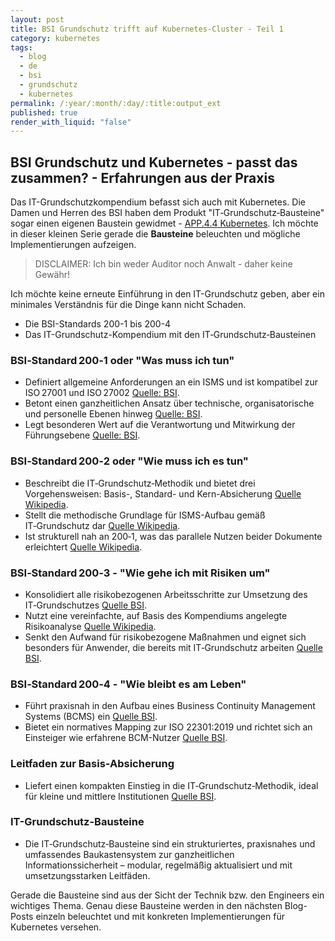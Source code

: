 ```yaml
---
layout: post
title: BSI Grundschutz trifft auf Kubernetes-Cluster - Teil 1
category: kubernetes
tags:
  - blog
  - de
  - bsi
  - grundschutz
  - kubernetes
permalink: /:year/:month/:day/:title:output_ext
published: true
render_with_liquid: "false"
---
```


## BSI Grundschutz und Kubernetes - passt das zusammen? - Erfahrungen aus der Praxis

Das IT-Grundschutzkompendium befasst sich auch mit Kubernetes. Die Damen und Herren des BSI haben dem Produkt "IT‑Grundschutz‑Bausteine" sogar einen eigenen Baustein gewidmet - [APP.4.4 Kubernetes](https://www.bsi.bund.de/SharedDocs/Downloads/DE/BSI/Grundschutz/IT-GS-Kompendium_Einzel_PDFs_2022/06_APP_Anwendungen/APP_4_4_Kubernetes_Edition_2022.pdf?__blob=publicationFile&v=3). Ich möchte in dieser kleinen Serie gerade die __Bausteine__ beleuchten und mögliche Implementierungen aufzeigen.

>DISCLAIMER: Ich bin weder Auditor noch Anwalt - daher keine Gewähr!

Ich möchte keine erneute Einführung in den IT-Grundschutz geben, aber ein minimales Verständnis für die Dinge kann nicht Schaden.
- Die BSI-Standards 200-1 bis 200-4
- Das IT-Grundschutz-Kompendium mit den IT‑Grundschutz‑Bausteinen

### BSI‑Standard 200‑1 oder "Was muss ich tun"

- Definiert allgemeine Anforderungen an ein ISMS und ist kompatibel zur ISO 27001 und ISO 27002 [Quelle: BSI](https://www.bsi.bund.de/DE/Themen/Unternehmen-und-Organisationen/Standards-und-Zertifizierung/IT-Grundschutz/BSI-Standards/bsi-standards_node.html?utm_source=chatgpt.com).
- Betont einen ganzheitlichen Ansatz über technische, organisatorische und personelle Ebenen hinweg [Quelle: BSI](https://www.bsi.bund.de/SharedDocs/Downloads/DE/BSI/Grundschutz/BSI_Standards/standard_200_1.pdf?__blob=publicationFile&v=2&utm_source=chatgpt.com).
- Legt besonderen Wert auf die Verantwortung und Mitwirkung der Führungsebene [Quelle: BSI](https://www.bsi.bund.de/SharedDocs/Downloads/DE/BSI/Grundschutz/BSI_Standards/standard_200_1.pdf?__blob=publicationFile&v=2&utm_source=chatgpt.com).

### BSI‑Standard 200‑2 oder "Wie muss ich es tun"

- Beschreibt die IT‑Grundschutz‑Methodik und bietet drei Vorgehensweisen: Basis-, Standard- und Kern-Absicherung [Quelle Wikipedia](https://de.wikipedia.org/wiki/IT-Grundschutz?utm_source=chatgpt.com).
- Stellt die methodische Grundlage für ISMS-Aufbau gemäß IT‑Grundschutz dar [Quelle Wikipedia](https://www.bsi.bund.de/DE/Themen/Unternehmen-und-Organisationen/Standards-und-Zertifizierung/IT-Grundschutz/BSI-Standards/bsi-standards_node.html?utm_source=chatgpt.com).
- Ist strukturell nah an 200‑1, was das parallele Nutzen beider Dokumente erleichtert [Quelle Wikipedia](https://www.bsi.bund.de/DE/Themen/Unternehmen-und-Organisationen/Standards-und-Zertifizierung/IT-Grundschutz/BSI-Standards/bsi-standards_node.html?utm_source=chatgpt.com).

### BSI‑Standard 200‑3 - "Wie gehe ich mit Risiken um"

- Konsolidiert alle risikobezogenen Arbeitsschritte zur Umsetzung des IT‑Grundschutzes [Quelle BSI](https://www.bsi.bund.de/DE/Themen/Unternehmen-und-Organisationen/Standards-und-Zertifizierung/IT-Grundschutz/BSI-Standards/bsi-standards_node.html?utm_source=chatgpt.com).
- Nutzt eine vereinfachte, auf Basis des Kompendiums angelegte Risikoanalyse [Quelle Wikipedia](https://de.wikipedia.org/wiki/IT-Grundschutz?utm_source=chatgpt.com).
- Senkt den Aufwand für risiko­bezogene Maßnahmen und eignet sich besonders für Anwender, die bereits mit IT‑Grundschutz arbeiten [Quelle BSI](https://www.bsi.bund.de/DE/Themen/Unternehmen-und-Organisationen/Standards-und-Zertifizierung/IT-Grundschutz/BSI-Standards/bsi-standards_node.html?utm_source=chatgpt.com).

### BSI‑Standard 200‑4 - "Wie bleibt es am Leben"
- Führt praxisnah in den Aufbau eines Business Continuity Management Systems (BCMS) ein [Quelle BSI](https://www.bsi.bund.de/DE/Themen/Unternehmen-und-Organisationen/Standards-und-Zertifizierung/IT-Grundschutz/BSI-Standards/bsi-standards_node.html?utm_source=chatgpt.com).
- Bietet ein normatives Mapping zur ISO 22301:2019 und richtet sich an Einsteiger wie erfahrene BCM-Nutzer [Quelle BSI](https://de.wikipedia.org/wiki/IT-Grundschutz?utm_source=chatgpt.com).

### Leitfaden zur Basis-Absicherung
- Liefert einen kompakten Einstieg in die IT‑Grundschutz‑Methodik, ideal für kleine und mittlere Institutionen [Quelle BSI](https://www.bsi.bund.de/DE/Themen/Unternehmen-und-Organisationen/Standards-und-Zertifizierung/IT-Grundschutz/BSI-Standards/bsi-standards_node.html?utm_source=chatgpt.com).

### IT-Grundschutz-Bausteine
- Die IT‑Grundschutz‑Bausteine sind ein strukturiertes, praxisnahes und umfassendes Baukastensystem zur ganzheitlichen Informationssicherheit – modular, regelmäßig aktualisiert und mit umsetzungsstarken Leitfäden.

Gerade die Bausteine sind aus der Sicht der Technik bzw. den Engineers ein wichtiges Thema. Genau diese Bausteine werden in den nächsten Blog-Posts einzeln beleuchtet und mit konkreten Implementierungen für Kubernetes versehen.